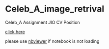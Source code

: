 # Celeb_A_image_retrival
Celeb_A Assignment JIO CV Position

[click here](https://github.com/ssawant/Celeb_A_image_retrival/blob/main/JIO%20-%20CV%20Assigment.pdf)

please use [nbviewer](https://nbviewer.jupyter.org/) if notebook is not loading
